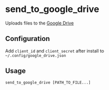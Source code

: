 # send_to_google_drive

Uploads files to the [Google Drive](https://drive.google.com)


## Configuration

Add `client_id` and `client_secret` after install to `~/.config/google_drive.json`


## Usage

`send_to_google_drive [PATH_TO_FILE...]`
